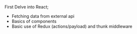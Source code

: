 First Delve into React;

- Fetching data from external api
- Basics of components
- Basic use of Redux (actions/payload) and thunk middleware
